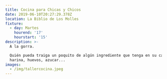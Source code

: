 ```yaml
---
title: Cocina para Chicas y Chicos
date: 2019-06-10T20:27:29.378Z
location: La Biblio de Los Molles
fixture:
  - day: Martes
    hourend: '17'
    hourstart: '15'
description: >-
  A la gorra.

  Quién pueda traiga un poquito de algún ingrediente que tenga en su casa:
  harina, huevos, azucar...
images:
  - /img/tallercocina.jpeg
---
```


